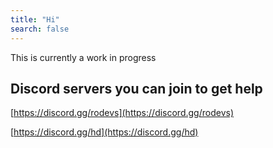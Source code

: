 ```yaml
---
title: "Hi"
search: false
---
```


This is currently a work in progress

## Discord servers you can join to get help

[https://discord.gg/rodevs](https://discord.gg/rodevs)

[https://discord.gg/hd](https://discord.gg/hd)
